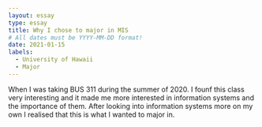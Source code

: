 ```yaml
---
layout: essay
type: essay
title: Why I chose to major in MIS
# All dates must be YYYY-MM-DD format!
date: 2021-01-15
labels:
  - University of Hawaii
  - Major
---
```

When I was taking BUS 311 during the summer of 2020. I founf this class very interesting and it made me more interested in information systems and the importance of them. After looking into information systems more on my own I realised that this is what I wanted to major in.
